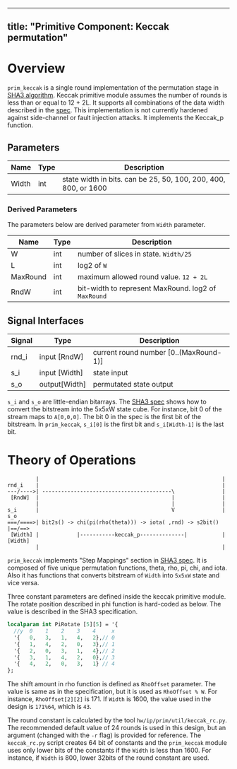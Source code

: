 ----
title: "Primitive Component: Keccak permutation"
----

# Overview

`prim_keccak` is a single round implementation of the permutation stage in [SHA3 algorithm][fibs-pub-202].
Keccak primitive module assumes the number of rounds is less than or equal to 12 + 2L.
It supports all combinations of the data width described in the [spec][fibs-pub-202].
This implementation is not currently hardened against side-channel or fault injection attacks.
It implements the Keccak_p function.

[fibs-pub-202]: https://nvlpubs.nist.gov/nistpubs/FIPS/NIST.FIPS.202.pdf

## Parameters

Name  | Type | Description
------|------|----------------------------------------------------------------
Width | int  | state width in bits. can be 25, 50, 100, 200, 400, 800, or 1600

### Derived Parameters

The parameters below are derived parameter from `Width` parameter.

Name     | Type | Description
---------|------|-------------------------------------------------------
W        | int  | number of slices in state. `Width/25`
L        | int  | log2 of `W`
MaxRound | int  | maximum allowed round value. `12 + 2L`
RndW     | int  | bit-width to represent MaxRound. log2 of `MaxRound`

## Signal Interfaces

Signal | Type          | Description
-------|---------------|------------------------------
rnd_i  | input [RndW]  | current round number [0..(MaxRound-1)]
s_i    | input [Width] | state input
s_o    | output[Width] | permutated state output

`s_i` and `s_o` are little-endian bitarrays.
The [SHA3 spec][fibs-pub-202] shows how to convert the bitstream into the 5x5xW state cube.
For instance, bit 0 of the stream maps to `A[0,0,0]`.
The bit 0 in the spec is the first bit of the bitstream.
In `prim_keccak`, `s_i[0]` is the first bit and `s_i[Width-1]` is the last bit.

# Theory of Operations

```
         |                                                          |
rnd_i    |                                                          |
---/---->| -----------------------------------------\               |
 [RndW]  |                                          |               |
         |                                          |               |
s_i      |                                          V               | s_o
===/====>| bit2s() -> chi(pi(rho(theta))) -> iota( ,rnd) -> s2bit() |==/==>
 [Width] |            |-----------keccak_p--------------|           |[Width]
         |                                                          |
```

`prim_keccak` implements "Step Mappings" section in [SHA3 spec][fibs-pub-202].
It is composed of five unique permutation functions, theta, rho, pi, chi, and iota.
Also it has functions that converts bitstream of `Width` into `5x5xW` state and vice versa.

Three constant parameters are defined inside the keccak primitive module.
The rotate position described in phi function is hard-coded as below.
The value is described in the SHA3 specification.

```systemverilog
localparam int PiRotate [5][5] = '{
  //y  0    1    2    3    4     x
  '{   0,   3,   1,   4,   2},// 0
  '{   1,   4,   2,   0,   3},// 1
  '{   2,   0,   3,   1,   4},// 2
  '{   3,   1,   4,   2,   0},// 3
  '{   4,   2,   0,   3,   1} // 4
};
```

The shift amount in rho function is defined as `RhoOffset` parameter.
The value is same as in the specification, but it is used as `RhoOffset % W`.
For instance, `RhoOffset[2][2]` is 171.
If `Width` is 1600, the value used in the design is `171%64`, which is `43`.

The round constant is calculated by the tool `hw/ip/prim/util/keccak_rc.py`.
The recommended default value of 24 rounds is used in this design,
but an argument (changed with the `-r` flag) is provided for reference.
The `keccak_rc.py` script creates 64 bit of constants and the `prim_keccak` module uses only lower bits of the constants if the `Width` is less than 1600.
For instance, if `Width` is 800, lower 32bits of the round constant are used.

